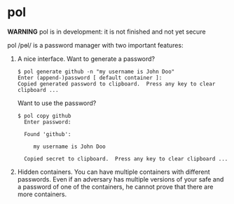pol
===

**WARNING** pol is in development: it is not finished and not yet secure

pol /pɵl/ is a password manager with two important features:

   1. A nice interface.  Want to generate a password?
      
      ```
      $ pol generate github -n "my username is John Doo"
      Enter (append-)password [ default container ]:
      Copied generated password to clipboard.  Press any key to clear clipboard ...
      ```
      
      Want to use the password?
      
      ```
      $ pol copy github
        Enter password:
      
        Found 'github':
      
           my username is John Doo
      
        Copied secret to clipboard.  Press any key to clear clipboard ...
      ```
      
   2. Hidden containers.  You can have multiple containers with different
      passwords.  Even if an adversary has multiple versions of your safe
      and a password of one of the containers, he cannot prove that there
      are more containers.
      
<!-- vim: set shiftwidth=4:tabstop=4:expandtab: -->
